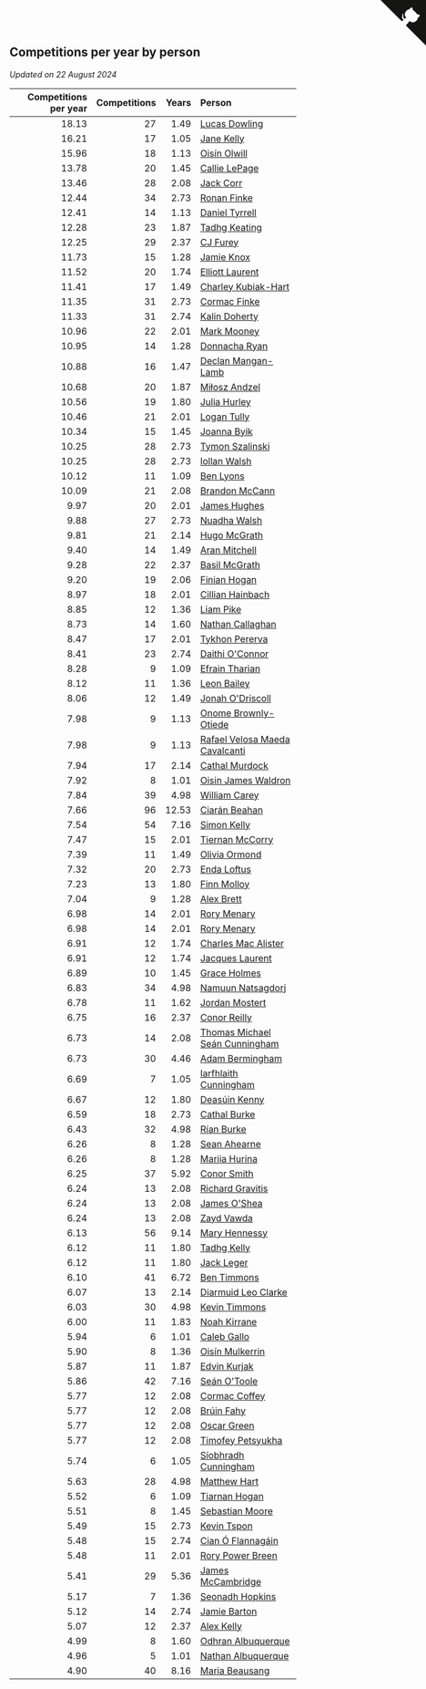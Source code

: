 ## Competitions per year by person

*Updated on 22 August 2024*

| Competitions per year | Competitions | Years | Person |
| ---: | ---: | ---: | :--- |
| 18.13 | 27 | 1.49 | [Lucas Dowling](https://www.worldcubeassociation.org/persons/2023DOWL01) |
| 16.21 | 17 | 1.05 | [Jane Kelly](https://www.worldcubeassociation.org/persons/2023KELL23) |
| 15.96 | 18 | 1.13 | [Oisín Olwill](https://www.worldcubeassociation.org/persons/2023OLWI01) |
| 13.78 | 20 | 1.45 | [Callie LePage](https://www.worldcubeassociation.org/persons/2023LEPA01) |
| 13.46 | 28 | 2.08 | [Jack Corr](https://www.worldcubeassociation.org/persons/2022CORR06) |
| 12.44 | 34 | 2.73 | [Ronan Finke](https://www.worldcubeassociation.org/persons/2021FINK02) |
| 12.41 | 14 | 1.13 | [Daniel Tyrrell](https://www.worldcubeassociation.org/persons/2023TYRR01) |
| 12.28 | 23 | 1.87 | [Tadhg Keating](https://www.worldcubeassociation.org/persons/2022KEAT02) |
| 12.25 | 29 | 2.37 | [CJ Furey](https://www.worldcubeassociation.org/persons/2022FURE01) |
| 11.73 | 15 | 1.28 | [Jamie Knox](https://www.worldcubeassociation.org/persons/2023KNOX02) |
| 11.52 | 20 | 1.74 | [Elliott Laurent](https://www.worldcubeassociation.org/persons/2022LAUR09) |
| 11.41 | 17 | 1.49 | [Charley Kubiak-Hart](https://www.worldcubeassociation.org/persons/2023KUBI01) |
| 11.35 | 31 | 2.73 | [Cormac Finke](https://www.worldcubeassociation.org/persons/2021FINK01) |
| 11.33 | 31 | 2.74 | [Kalin Doherty](https://www.worldcubeassociation.org/persons/2021DOHE02) |
| 10.96 | 22 | 2.01 | [Mark Mooney](https://www.worldcubeassociation.org/persons/2022MOON08) |
| 10.95 | 14 | 1.28 | [Donnacha Ryan](https://www.worldcubeassociation.org/persons/2023RYAN04) |
| 10.88 | 16 | 1.47 | [Declan Mangan-Lamb](https://www.worldcubeassociation.org/persons/2023MANG02) |
| 10.68 | 20 | 1.87 | [Miłosz Andzel](https://www.worldcubeassociation.org/persons/2022ANDZ01) |
| 10.56 | 19 | 1.80 | [Julia Hurley](https://www.worldcubeassociation.org/persons/2022HURL02) |
| 10.46 | 21 | 2.01 | [Logan Tully](https://www.worldcubeassociation.org/persons/2022TULL02) |
| 10.34 | 15 | 1.45 | [Joanna Byik](https://www.worldcubeassociation.org/persons/2023BYIK01) |
| 10.25 | 28 | 2.73 | [Tymon Szalinski](https://www.worldcubeassociation.org/persons/2021SZAL01) |
| 10.25 | 28 | 2.73 | [Iollan Walsh](https://www.worldcubeassociation.org/persons/2021WALS03) |
| 10.12 | 11 | 1.09 | [Ben Lyons](https://www.worldcubeassociation.org/persons/2023LYON02) |
| 10.09 | 21 | 2.08 | [Brandon McCann](https://www.worldcubeassociation.org/persons/2022MCCA04) |
| 9.97 | 20 | 2.01 | [James Hughes](https://www.worldcubeassociation.org/persons/2022HUGH08) |
| 9.88 | 27 | 2.73 | [Nuadha Walsh](https://www.worldcubeassociation.org/persons/2021WALS04) |
| 9.81 | 21 | 2.14 | [Hugo McGrath](https://www.worldcubeassociation.org/persons/2022MCGR02) |
| 9.40 | 14 | 1.49 | [Aran Mitchell](https://www.worldcubeassociation.org/persons/2023MITC04) |
| 9.28 | 22 | 2.37 | [Basil McGrath](https://www.worldcubeassociation.org/persons/2022MCGR01) |
| 9.20 | 19 | 2.06 | [Finian Hogan](https://www.worldcubeassociation.org/persons/2022HOGA01) |
| 8.97 | 18 | 2.01 | [Cillian Hainbach](https://www.worldcubeassociation.org/persons/2022HAIN04) |
| 8.85 | 12 | 1.36 | [Liam Pike](https://www.worldcubeassociation.org/persons/2023PIKE03) |
| 8.73 | 14 | 1.60 | [Nathan Callaghan](https://www.worldcubeassociation.org/persons/2023CALL01) |
| 8.47 | 17 | 2.01 | [Tykhon Pererva](https://www.worldcubeassociation.org/persons/2022PERE32) |
| 8.41 | 23 | 2.74 | [Daithi O'Connor](https://www.worldcubeassociation.org/persons/2021OCON01) |
| 8.28 | 9 | 1.09 | [Efrain Tharian](https://www.worldcubeassociation.org/persons/2023THAR03) |
| 8.12 | 11 | 1.36 | [Leon Bailey](https://www.worldcubeassociation.org/persons/2023BAIL04) |
| 8.06 | 12 | 1.49 | [Jonah O'Driscoll](https://www.worldcubeassociation.org/persons/2023ODRI01) |
| 7.98 | 9 | 1.13 | [Onome Brownly-Otiede](https://www.worldcubeassociation.org/persons/2023BROW36) |
| 7.98 | 9 | 1.13 | [Rafael Velosa Maeda Cavalcanti](https://www.worldcubeassociation.org/persons/2023CAVA03) |
| 7.94 | 17 | 2.14 | [Cathal Murdock](https://www.worldcubeassociation.org/persons/2022MURD01) |
| 7.92 | 8 | 1.01 | [Oisin James Waldron](https://www.worldcubeassociation.org/persons/2023WALD04) |
| 7.84 | 39 | 4.98 | [William Carey](https://www.worldcubeassociation.org/persons/2019CARE02) |
| 7.66 | 96 | 12.53 | [Ciarán Beahan](https://www.worldcubeassociation.org/persons/2012BEAH01) |
| 7.54 | 54 | 7.16 | [Simon Kelly](https://www.worldcubeassociation.org/persons/2017KELL08) |
| 7.47 | 15 | 2.01 | [Tiernan McCorry](https://www.worldcubeassociation.org/persons/2022MCCO09) |
| 7.39 | 11 | 1.49 | [Olivia Ormond](https://www.worldcubeassociation.org/persons/2023ORMO02) |
| 7.32 | 20 | 2.73 | [Enda Loftus](https://www.worldcubeassociation.org/persons/2021LOFT01) |
| 7.23 | 13 | 1.80 | [Finn Molloy](https://www.worldcubeassociation.org/persons/2022MOLL03) |
| 7.04 | 9 | 1.28 | [Alex Brett](https://www.worldcubeassociation.org/persons/2023BRET04) |
| 6.98 | 14 | 2.01 | [Rory Menary](https://www.worldcubeassociation.org/persons/2022MENA01) |
| 6.98 | 14 | 2.01 | [Rory Menary](https://www.worldcubeassociation.org/persons/2022MENA01) |
| 6.91 | 12 | 1.74 | [Charles Mac Alister](https://www.worldcubeassociation.org/persons/2022ALIS02) |
| 6.91 | 12 | 1.74 | [Jacques Laurent](https://www.worldcubeassociation.org/persons/2022LAUR10) |
| 6.89 | 10 | 1.45 | [Grace Holmes](https://www.worldcubeassociation.org/persons/2023HOLM04) |
| 6.83 | 34 | 4.98 | [Namuun Natsagdorj](https://www.worldcubeassociation.org/persons/2019NATS02) |
| 6.78 | 11 | 1.62 | [Jordan Mostert](https://www.worldcubeassociation.org/persons/2023MOST01) |
| 6.75 | 16 | 2.37 | [Conor Reilly](https://www.worldcubeassociation.org/persons/2022REIL01) |
| 6.73 | 14 | 2.08 | [Thomas Michael Seán Cunningham](https://www.worldcubeassociation.org/persons/2022CUNN04) |
| 6.73 | 30 | 4.46 | [Adam Bermingham](https://www.worldcubeassociation.org/persons/2020BERM02) |
| 6.69 | 7 | 1.05 | [Iarfhlaith Cunningham](https://www.worldcubeassociation.org/persons/2023CUNN03) |
| 6.67 | 12 | 1.80 | [Deasúin Kenny](https://www.worldcubeassociation.org/persons/2022KENN12) |
| 6.59 | 18 | 2.73 | [Cathal Burke](https://www.worldcubeassociation.org/persons/2021BURK03) |
| 6.43 | 32 | 4.98 | [Rían Burke](https://www.worldcubeassociation.org/persons/2019BURK05) |
| 6.26 | 8 | 1.28 | [Sean Ahearne](https://www.worldcubeassociation.org/persons/2023AHEA01) |
| 6.26 | 8 | 1.28 | [Mariia Hurina](https://www.worldcubeassociation.org/persons/2023HURI01) |
| 6.25 | 37 | 5.92 | [Conor Smith](https://www.worldcubeassociation.org/persons/2018SMIT37) |
| 6.24 | 13 | 2.08 | [Richard Gravitis](https://www.worldcubeassociation.org/persons/2022GRAV01) |
| 6.24 | 13 | 2.08 | [James O'Shea](https://www.worldcubeassociation.org/persons/2022OSHE01) |
| 6.24 | 13 | 2.08 | [Zayd Vawda](https://www.worldcubeassociation.org/persons/2022VAWD01) |
| 6.13 | 56 | 9.14 | [Mary Hennessy](https://www.worldcubeassociation.org/persons/2015HENN02) |
| 6.12 | 11 | 1.80 | [Tadhg Kelly](https://www.worldcubeassociation.org/persons/2022KELL21) |
| 6.12 | 11 | 1.80 | [Jack Leger](https://www.worldcubeassociation.org/persons/2022LEGE01) |
| 6.10 | 41 | 6.72 | [Ben Timmons](https://www.worldcubeassociation.org/persons/2017TIMM01) |
| 6.07 | 13 | 2.14 | [Diarmuid Leo Clarke](https://www.worldcubeassociation.org/persons/2022CLAR14) |
| 6.03 | 30 | 4.98 | [Kevin Timmons](https://www.worldcubeassociation.org/persons/2019TIMM01) |
| 6.00 | 11 | 1.83 | [Noah Kirrane](https://www.worldcubeassociation.org/persons/2022KIRR02) |
| 5.94 | 6 | 1.01 | [Caleb Gallo](https://www.worldcubeassociation.org/persons/2023GALL25) |
| 5.90 | 8 | 1.36 | [Oisín Mulkerrin](https://www.worldcubeassociation.org/persons/2023MULK01) |
| 5.87 | 11 | 1.87 | [Edvin Kurjak](https://www.worldcubeassociation.org/persons/2022KURJ01) |
| 5.86 | 42 | 7.16 | [Seán O'Toole](https://www.worldcubeassociation.org/persons/2017OTOO03) |
| 5.77 | 12 | 2.08 | [Cormac Coffey](https://www.worldcubeassociation.org/persons/2022COFF01) |
| 5.77 | 12 | 2.08 | [Brúin Fahy](https://www.worldcubeassociation.org/persons/2022FAHY01) |
| 5.77 | 12 | 2.08 | [Oscar Green](https://www.worldcubeassociation.org/persons/2022GREE14) |
| 5.77 | 12 | 2.08 | [Timofey Petsyukha](https://www.worldcubeassociation.org/persons/2022PETS02) |
| 5.74 | 6 | 1.05 | [Síobhradh Cunningham](https://www.worldcubeassociation.org/persons/2023CUNN04) |
| 5.63 | 28 | 4.98 | [Matthew Hart](https://www.worldcubeassociation.org/persons/2019HART11) |
| 5.52 | 6 | 1.09 | [Tiarnan Hogan](https://www.worldcubeassociation.org/persons/2023HOGA04) |
| 5.51 | 8 | 1.45 | [Sebastian Moore](https://www.worldcubeassociation.org/persons/2023MOOR03) |
| 5.49 | 15 | 2.73 | [Kevin Tspon](https://www.worldcubeassociation.org/persons/2021TSPO01) |
| 5.48 | 15 | 2.74 | [Cian Ó Flannagáin](https://www.worldcubeassociation.org/persons/2021OFLA01) |
| 5.48 | 11 | 2.01 | [Rory Power Breen](https://www.worldcubeassociation.org/persons/2022BREE02) |
| 5.41 | 29 | 5.36 | [James McCambridge](https://www.worldcubeassociation.org/persons/2019MCCA09) |
| 5.17 | 7 | 1.36 | [Seonadh Hopkins](https://www.worldcubeassociation.org/persons/2023HOPK01) |
| 5.12 | 14 | 2.74 | [Jamie Barton](https://www.worldcubeassociation.org/persons/2021BART03) |
| 5.07 | 12 | 2.37 | [Alex Kelly](https://www.worldcubeassociation.org/persons/2022KELL03) |
| 4.99 | 8 | 1.60 | [Odhran Albuquerque](https://www.worldcubeassociation.org/persons/2023ALBU01) |
| 4.96 | 5 | 1.01 | [Nathan Albuquerque](https://www.worldcubeassociation.org/persons/2023ALBU04) |
| 4.90 | 40 | 8.16 | [Maria Beausang](https://www.worldcubeassociation.org/persons/2016BEAU03) |


<a href="https://github.com/simonkellly/wca_statistics_ireland" class="github-corner" aria-label="View source on Github"><svg width="80" height="80" viewBox="0 0 250 250" style="fill:#151513; color:#fff; position: absolute; top: 0; border: 0; right: 0;" aria-hidden="true"><path d="M0,0 L115,115 L130,115 L142,142 L250,250 L250,0 Z"></path><path d="M128.3,109.0 C113.8,99.7 119.0,89.6 119.0,89.6 C122.0,82.7 120.5,78.6 120.5,78.6 C119.2,72.0 123.4,76.3 123.4,76.3 C127.3,80.9 125.5,87.3 125.5,87.3 C122.9,97.6 130.6,101.9 134.4,103.2" fill="currentColor" style="transform-origin: 130px 106px;" class="octo-arm"></path><path d="M115.0,115.0 C114.9,115.1 118.7,116.5 119.8,115.4 L133.7,101.6 C136.9,99.2 139.9,98.4 142.2,98.6 C133.8,88.0 127.5,74.4 143.8,58.0 C148.5,53.4 154.0,51.2 159.7,51.0 C160.3,49.4 163.2,43.6 171.4,40.1 C171.4,40.1 176.1,42.5 178.8,56.2 C183.1,58.6 187.2,61.8 190.9,65.4 C194.5,69.0 197.7,73.2 200.1,77.6 C213.8,80.2 216.3,84.9 216.3,84.9 C212.7,93.1 206.9,96.0 205.4,96.6 C205.1,102.4 203.0,107.8 198.3,112.5 C181.9,128.9 168.3,122.5 157.7,114.1 C157.9,116.9 156.7,120.9 152.7,124.9 L141.0,136.5 C139.8,137.7 141.6,141.9 141.8,141.8 Z" fill="currentColor" class="octo-body"></path></svg></a><style>.github-corner:hover .octo-arm{animation:octocat-wave 560ms ease-in-out}@keyframes octocat-wave{0%,100%{transform:rotate(0)}20%,60%{transform:rotate(-25deg)}40%,80%{transform:rotate(10deg)}}@media (max-width:500px){.github-corner:hover .octo-arm{animation:none}.github-corner .octo-arm{animation:octocat-wave 560ms ease-in-out}}</style>
